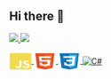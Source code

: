 ## Hi there 👋

<div>
   <a href="https://github.com/pedroqueiroga2"> 
    <img height="180em" src="https://github-readme-stats.vercel.app/api?username=pedroqueiroga2&show_icons=true&theme=tokyonight&include_all_commits=true&count_private=true"/>
      
   <img height="180em" src="https://github-readme-stats.vercel.app/api/top-langs/?username=pedroqueiroga2&layout=compact&langs_count=6&theme=tokyonight"/>
   
</div>
    
<div style="display: inline_block"><br>
  <img align="center" alt="Js" height="30" width="40" src="https://raw.githubusercontent.com/devicons/devicon/master/icons/javascript/javascript-plain.svg">
  <img align="center" alt="HTML" height="30" width="40" src="https://raw.githubusercontent.com/devicons/devicon/master/icons/html5/html5-original.svg">
  <img align="center" alt="CSS" height="30" width="40" src="https://raw.githubusercontent.com/devicons/devicon/master/icons/css3/css3-original.svg">
  <img align="center" alt="C#" height="30" width="40" src="https://cdn.jsdelivr.net/gh/devicons/devicon@latest/icons/csharp/csharp-original.svg" />
</div>
 
<br>
 
<div>   
  
</div>
